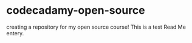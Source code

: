 # codecadamy-open-source
creating a repository for my open source course!
This is a test Read Me entery.
